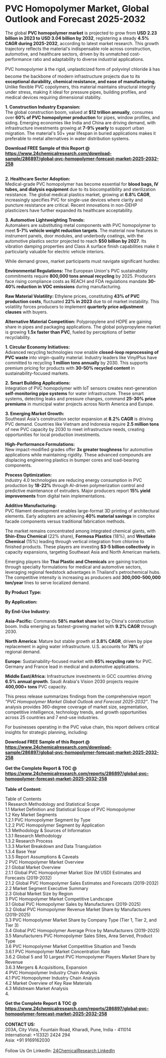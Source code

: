 <h1>PVC Homopolymer Market, Global Outlook and Forecast 2025-2032</h1><p>The global <strong>PVC homopolymer market</strong> is projected to grow from <strong>USD 2.23 billion in 2023 to USD 3.04 billion by 2032</strong>, registering a steady <strong>4.5% CAGR during 2025-2032</strong>, according to latest market research. This growth trajectory reflects the material's indispensable role across construction, automotive, and healthcare sectors, driven by its unmatched cost-performance ratio and adaptability to diverse industrial applications.</p><p>PVC homopolymer â the rigid, unplasticized form of polyvinyl chloride â has become the backbone of modern infrastructure projects due to its <strong>exceptional durability, chemical resistance, and ease of manufacturing</strong>. Unlike flexible PVC copolymers, this material maintains structural integrity under stress, making it ideal for pressure pipes, building profiles, and medical devices requiring dimensional stability.</p><p><strong>1. Construction Industry Expansion:</strong><br>
The global construction boom, valued at <strong>$12 trillion annually</strong>, consumes over <strong>60% of PVC homopolymer production</strong> for pipes, window profiles, and siding. Emerging economies like India and China are driving demand, with infrastructure investments growing at <strong>7-9% yearly</strong> to support urban migration. The material's 50+ year lifespan in buried applications makes it preferable to metal alternatives in water distribution systems.</p><div><b>Download FREE Sample of this Report @ 
            <a href="https://www.24chemicalresearch.com/download-sample/286897/global-pvc-homopolymer-forecast-market-2025-2032-258">
            https://www.24chemicalresearch.com/download-sample/286897/global-pvc-homopolymer-forecast-market-2025-2032-258</a></b></div><br><p><strong>2. Healthcare Sector Adoption:</strong><br>
Medical-grade PVC homopolymer has become essential for <strong>blood bags, IV tubes, and dialysis equipment</strong> due to its biocompatibility and sterilization resistance. The global medical plastics market, growing at <strong>6.8% CAGR</strong>, increasingly specifies PVC for single-use devices where clarity and puncture resistance are critical. Recent innovations in non-DEHP plasticizers have further expanded its healthcare acceptability.</p><p><strong>3. Automotive Lightweighting Trends:</strong><br>
Automakers are substituting metal components with PVC homopolymer to meet <strong>5-7% vehicle weight reduction targets</strong>. The material now features in instrument panels, door modules, and underbody coatings, with the automotive plastics sector projected to reach <strong>$50 billion by 2027</strong>. Its vibration damping properties and Class A surface finish capabilities make it particularly valuable for electric vehicle interiors.</p><p>While demand grows, market participants must navigate significant hurdles:</p><p><strong>Environmental Regulations:</strong> The European Union's PVC sustainability commitments require <strong>800,000 tons annual recycling</strong> by 2025. Producers face rising compliance costs as REACH and FDA regulations mandate <strong>30-40% reduction in VOC emissions</strong> during manufacturing.</p><p><strong>Raw Material Volatility:</strong> Ethylene prices, constituting <strong>43% of PVC production costs</strong>, fluctuated <strong>22% in 2023</strong> due to oil market instability. This volatility forces producers to implement <strong>quarterly price adjustment clauses</strong> with buyers.</p><p><strong>Alternative Material Competition:</strong> Polypropylene and HDPE are gaining share in pipes and packaging applications. The global polypropylene market is growing <strong>1.5x faster than PVC</strong>, fueled by perceptions of better recyclability.</p><p><strong>1. Circular Economy Initiatives:</strong><br>
Advanced recycling technologies now enable <strong>closed-loop reprocessing of PVC waste</strong> into virgin-quality material. Industry leaders like VinylPlus have committed to recycling <strong>1 million tons annually</strong> by 2030. This supports premium pricing for products with <strong>30-50% recycled content</strong> in sustainability-focused markets.</p><p><strong>2. Smart Building Applications:</strong><br>
Integration of PVC homopolymer with IoT sensors creates next-generation <strong>self-monitoring pipe systems</strong> for water infrastructure. These smart systems, detecting leaks and pressure changes, command <strong>25-30% price premiums</strong> in municipal water projects across North America and Europe.</p><p><strong>3. Emerging Market Growth:</strong><br>
Southeast Asia's construction sector expansion at <strong>8.2% CAGR</strong> is driving PVC demand. Countries like Vietnam and Indonesia require <strong>2.5 million tons</strong> of new PVC capacity by 2030 to meet infrastructure needs, creating opportunities for local production investments.</p><p><strong>High-Performance Formulations:</strong><br>
	New impact-modified grades offer <strong>3x greater toughness</strong> for automotive applications while maintaining rigidity. These advanced compounds are displacing engineering plastics in bumper cores and load-bearing components.</p><p><strong>Process Optimization:</strong><br>
	Industry 4.0 technologies are reducing energy consumption in PVC production by <strong>18-22%</strong> through AI-driven polymerization control and predictive maintenance of extruders. Major producers report <strong>15% yield improvements</strong> from digital twin implementations.</p><p><strong>Additive Manufacturing:</strong><br>
	PVC filament development enables large-format 3D printing of architectural elements. Early adopters are achieving <strong>40% material savings</strong> in complex facade components versus traditional fabrication methods.</p><p>The market remains concentrated among integrated chemical giants, with <strong>Shin-Etsu Chemical</strong> (22% share), <strong>Formosa Plastics</strong> (18%), and <strong>Westlake Chemical</strong> (15%) leading through vertical integration from chlorine to finished products. These players are investing <strong>$3-5 billion collectively</strong> in capacity expansions, targeting Southeast Asia and North American markets.</p><p>Emerging players like <strong>Thai Plastic and Chemicals</strong> are gaining traction through specialty formulations for medical and automotive sectors, leveraging regional feedstock advantages in Thailand's petrochemical hubs. The competitive intensity is increasing as producers add <strong>300,000-500,000 ton/year</strong> lines to serve localized demand.</p><p><strong>By Product Type:</strong></p><p><strong>By Application:</strong></p><p><strong>By End-Use Industry:</strong></p><p><strong>Asia-Pacific:</strong> Commands <strong>58% market share</strong> led by China's construction boom. India emerging as fastest-growing market with <strong>9.2% CAGR</strong> through 2030.</p><p><strong>North America:</strong> Mature but stable growth at <strong>3.8% CAGR</strong>, driven by pipe replacement in aging water infrastructure. U.S. accounts for <strong>78%</strong> of regional demand.</p><p><strong>Europe:</strong> Sustainability-focused market with <strong>65% recycling rate</strong> for PVC. Germany and France lead in medical and automotive applications.</p><p><strong>Middle East/Africa:</strong> Infrastructure investments in GCC countries driving <strong>6.5% annual growth</strong>. Saudi Arabia's Vision 2030 projects require <strong>400,000+ tons</strong> PVC capacity.</p><p>This press release summarizes findings from the comprehensive report <em>"PVC Homopolymer Market Global Outlook and Forecast 2025-2032"</em>. The analysis provides 360-degree coverage of market size, segmentation, competitive intelligence, technology trends, and growth opportunities across 25 countries and 7 end-use industries.</p><p>For businesses operating in the PVC value chain, this report delivers critical insights for strategic planning, including:</p><div><b>Download FREE Sample of this Report @ 
            <a href="https://www.24chemicalresearch.com/download-sample/286897/global-pvc-homopolymer-forecast-market-2025-2032-258">
            https://www.24chemicalresearch.com/download-sample/286897/global-pvc-homopolymer-forecast-market-2025-2032-258</a></b></div><br><div><b>Get the Complete Report & TOC @ 
            <a href="https://www.24chemicalresearch.com/reports/286897/global-pvc-homopolymer-forecast-market-2025-2032-258">
            https://www.24chemicalresearch.com/reports/286897/global-pvc-homopolymer-forecast-market-2025-2032-258</a></b></div><br>
            <b>Table of Content:</b><p>Table of Contents<br />
1 Research Methodology and Statistical Scope<br />
1.1 Market Definition and Statistical Scope of PVC Homopolymer<br />
1.2 Key Market Segments<br />
1.2.1 PVC Homopolymer Segment by Type<br />
1.2.2 PVC Homopolymer Segment by Application<br />
1.3 Methodology & Sources of Information<br />
1.3.1 Research Methodology<br />
1.3.2 Research Process<br />
1.3.3 Market Breakdown and Data Triangulation<br />
1.3.4 Base Year<br />
1.3.5 Report Assumptions & Caveats<br />
2 PVC Homopolymer Market Overview<br />
2.1 Global Market Overview<br />
2.1.1 Global PVC Homopolymer Market Size (M USD) Estimates and Forecasts (2019-2032)<br />
2.1.2 Global PVC Homopolymer Sales Estimates and Forecasts (2019-2032)<br />
2.2 Market Segment Executive Summary<br />
2.3 Global Market Size by Region<br />
3 PVC Homopolymer Market Competitive Landscape<br />
3.1 Global PVC Homopolymer Sales by Manufacturers (2019-2025)<br />
3.2 Global PVC Homopolymer Revenue Market Share by Manufacturers (2019-2025)<br />
3.3 PVC Homopolymer Market Share by Company Type (Tier 1, Tier 2, and Tier 3)<br />
3.4 Global PVC Homopolymer Average Price by Manufacturers (2019-2025)<br />
3.5 Manufacturers PVC Homopolymer Sales Sites, Area Served, Product Type<br />
3.6 PVC Homopolymer Market Competitive Situation and Trends<br />
3.6.1 PVC Homopolymer Market Concentration Rate<br />
3.6.2 Global 5 and 10 Largest PVC Homopolymer Players Market Share by Revenue<br />
3.6.3 Mergers & Acquisitions, Expansion<br />
4 PVC Homopolymer Industry Chain Analysis<br />
4.1 PVC Homopolymer Industry Chain Analysis<br />
4.2 Market Overview of Key Raw Materials<br />
4.3 Midstream Market Analysis<br />
4.</p><div><b>Get the Complete Report & TOC @ 
            <a href="https://www.24chemicalresearch.com/reports/286897/global-pvc-homopolymer-forecast-market-2025-2032-258">
            https://www.24chemicalresearch.com/reports/286897/global-pvc-homopolymer-forecast-market-2025-2032-258</a></b></div><br><b>CONTACT US:</b><br>
            203A, City Vista, Fountain Road, Kharadi, Pune, India - 411014<br>
            International: +1(332) 2424 294<br>
            Asia: +91 9169162030 <br><br>
            Follow Us On LinkedIn: <a href="https://www.linkedin.com/company/24chemicalresearch/">24ChemicalResearch LinkedIn</a>